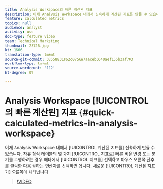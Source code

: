 ```yaml
---
title: Analysis Workspace의 빠른 계산된 지표
description: 이제 Analysis Workspace 내에서 신속하게 계산된 지표를 만들 수 있습니다.  자유 형식 테이블에 있는 몇 개의 지표로 빠른 비율 변경 또는 분기를 수행하려는 경우 헤더에서 지표를 선택하고 마우스 오른쪽 단추를 클릭하고 원하는 연산자를 선택하면 됩니다.  새 계산된 지표가 오른쪽에 나타납니다.
feature: calculated metrics
topics: null
audience: analyst
activity: use
doc-type: feature video
team: Technical Marketing
thumbnail: 23126.jpg
kt: 1666
translation-type: tm+mt
source-git-commit: 35558831862c0756e7aaceb3640aef155b3af703
workflow-type: tm+mt
source-wordcount: '122'
ht-degree: 0%

---
```



# Analysis Workspace [!UICONTROL 의 빠른 계산된] 지표 {#quick-calculated-metrics-in-analysis-workspace}

이제 Analysis Workspace 내에서 [!UICONTROL 계산된 지표를] 신속하게 만들 수 있습니다.  자유 형식 테이블의 몇 가지 [!UICONTROL 지표로] 빠른 비율 변경 또는 분기를 수행하려는 경우 헤더에서 [!UICONTROL 지표를] 선택하고 마우스 오른쪽 단추를 클릭한 다음 원하는 연산자를 선택하면 됩니다.  새로운 [!UICONTROL 계산된 지표가] 오른쪽에 나타납니다.

>[!VIDEO](https://video.tv.adobe.com/v/23126/?quality=12)

